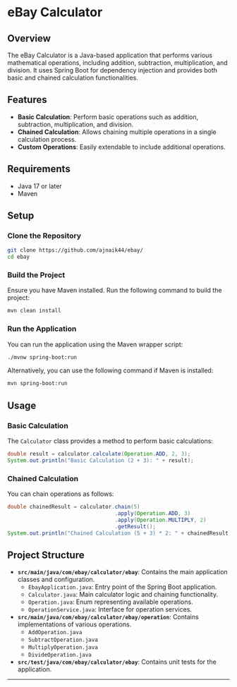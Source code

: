 
# eBay Calculator

## Overview

The eBay Calculator is a Java-based application that performs various mathematical operations, including addition, subtraction, multiplication, and division. It uses Spring Boot for dependency injection and provides both basic and chained calculation functionalities.

## Features

- **Basic Calculation**: Perform basic operations such as addition, subtraction, multiplication, and division.
- **Chained Calculation**: Allows chaining multiple operations in a single calculation process.
- **Custom Operations**: Easily extendable to include additional operations.

## Requirements

- Java 17 or later
- Maven

## Setup

### Clone the Repository

```bash
git clone https://github.com/ajnaik44/ebay/
cd ebay
```

### Build the Project

Ensure you have Maven installed. Run the following command to build the project:

```bash
mvn clean install
```

### Run the Application

You can run the application using the Maven wrapper script:

```bash
./mvnw spring-boot:run
```

Alternatively, you can use the following command if Maven is installed:

```bash
mvn spring-boot:run
```

## Usage

### Basic Calculation

The `Calculator` class provides a method to perform basic calculations:

```java
double result = calculator.calculate(Operation.ADD, 2, 3);
System.out.println("Basic Calculation (2 + 3): " + result);
```

### Chained Calculation

You can chain operations as follows:

```java
double chainedResult = calculator.chain(5)
                                  .apply(Operation.ADD, 3)
                                  .apply(Operation.MULTIPLY, 2)
                                  .getResult();
System.out.println("Chained Calculation (5 + 3) * 2: " + chainedResult);
```

## Project Structure

- **`src/main/java/com/ebay/calculator/ebay`**: Contains the main application classes and configuration.
  - `EbayApplication.java`: Entry point of the Spring Boot application.
  - `Calculator.java`: Main calculator logic and chaining functionality.
  - `Operation.java`: Enum representing available operations.
  - `OperationService.java`: Interface for operation services.
- **`src/main/java/com/ebay/calculator/ebay/operation`**: Contains implementations of various operations.
  - `AddOperation.java`
  - `SubtractOperation.java`
  - `MultiplyOperation.java`
  - `DivideOperation.java`
- **`src/test/java/com/ebay/calculator/ebay`**: Contains unit tests for the application.



---

